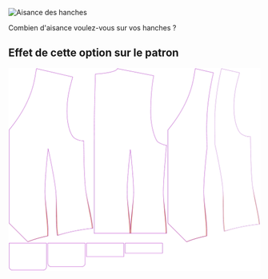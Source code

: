 ![Aisance des hanches](hipsease.svg)

Combien d'aisance voulez-vous sur vos hanches ?


## Effet de cette option sur le patron
![Cette image montre l'effet de cette option en superposant plusieurs variantes qui ont une valeur différente pour cette option](wahid_hipsease_sample.svg "Effet de cette option sur le patron")